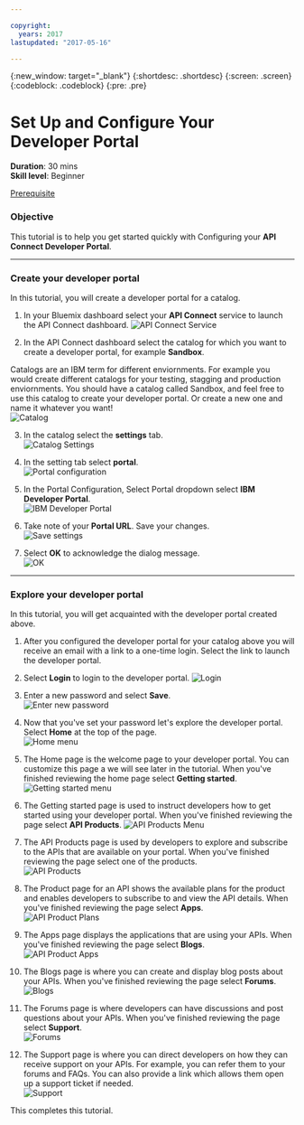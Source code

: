 ```yaml
---

copyright:
  years: 2017
lastupdated: "2017-05-16"

---
```



{:new_window: target="_blank"}
{:shortdesc: .shortdesc}
{:screen: .screen}
{:codeblock: .codeblock}
{:pre: .pre}

# Set Up and Configure Your Developer Portal
**Duration**: 30 mins  
**Skill level**: Beginner  

[Prerequisite](https://github.com/ibm-apiconnect/getting-started/blob/master/bluemix/1a/README.md)

### Objective
This tutorial is to help you get started quickly with Configuring your **API Connect Developer Portal**. 

---

### Create your developer portal
In this tutorial, you will create a developer portal for a catalog.

1. In your Bluemix dashboard select your **API Connect** service to launch the API Connect dashboard.
![API Connect Service](images/1.1-Bluemix-Dashboard.png)

2. In the API Connect dashboard select the catalog for which you want to create a developer portal, for example **Sandbox**.

Catalogs are an IBM term for different enviornments. For example you would create different catalogs for your testing, stagging and production enviornments. You should have a catalog called Sandbox, and feel free to use this catalog to create your developer portal. Or create a new one and name it whatever you want!  
![Catalog](images/1.2-APIC-Dashboard.png)

3. In the catalog select the **settings** tab.  
  ![Catalog Settings](images/1.3-catalog-settings.png)

4. In the setting tab select **portal**.  
  ![Portal configuration](images/1.4-catalog-portal.png)

5. In the Portal Configuration, Select Portal dropdown select **IBM Developer Portal**.  
  ![IBM Developer Portal](images/1.5-IBM-developer-portal.png) 

6. Take note of your **Portal URL**. Save your changes.  
  ![Save settings](images/1.6-save-settings.png)
  
7. Select **OK** to acknowledge the dialog message.  
  ![OK](images/1.7-OK.png)

---

### Explore your developer portal
In this tutorial, you will get acquainted with the developer portal created above.

1. After you configured the developer portal for your catalog above you will receive an email with a link to a one-time login. Select the link to launch the developer portal.

2. Select **Login** to login to the developer portal. 
![Login](images/2.2-login.png)

3. Enter a new password and select **Save**.  
  ![Enter new password](images/2.3-password.png)

4. Now that you've set your password let's explore the developer portal. Select **Home** at the top of the page.  
  ![Home menu](images/2.4-pwsaved.png)

5. The Home page is the welcome page to your developer portal. You can customize this page a we will see later in the tutorial.  When you've finished reviewing the home page select **Getting started**.   
  ![Getting started menu](images/2.5-home.png) 

6. The Getting started page is used to instruct developers how to get started using your developer portal.  When you've finished reviewing the page select **API Products**.
  ![API Products Menu](images/2.6-getting-started.png)

7. The API Products page is used by developers to explore and subscribe to the APIs that are available on your portal.  When you've finished reviewing the page select one of the products.  
  ![API Products](images/2.7-api-products.png)

8. The Product page for an API shows the available plans for the product and enables developers to subscribe to and view the API details.  When you've finished reviewing the page select **Apps**.  
  ![API Product Plans](images/2.8-api-plan.png)

9. The Apps page displays the applications that are using your APIs.  When you've finished reviewing the page select **Blogs**.  
  ![API Product Apps](images/2.9-apps.png)

10. The Blogs page is where you can create and display blog posts about your APIs.  When you've finished reviewing the page select **Forums**.  
  ![Blogs](images/2.10-blogs.png)
  
11. The Forums page is where developers can have discussions and post questions about your APIs.  When you've finished reviewing the page select **Support**.  
  ![Forums](images/2.11-forums.png)
  
12. The Support page is where you can direct developers on how they can receive support on your APIs. For example, you can refer them to your forums and FAQs. You can also provide a link which allows them open up a support ticket if needed.  
  ![Support](images/2.12-support.png)

This completes this tutorial.

  



  
